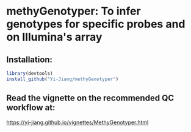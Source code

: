# methyGenotyper: To infer genotypes for specific probes and on Illumina's array

## Installation:
```R
library(devtools)
install_github("Yi-Jiang/methyGenotyper")
```

## Read the vignette on the recommended QC workflow at:
https://yi-jiang.github.io/vignettes/MethyGenotyper.html
